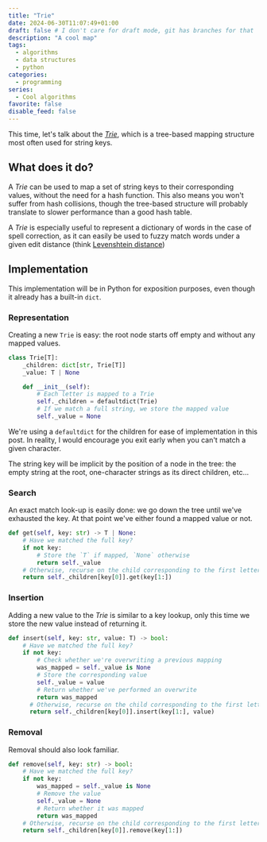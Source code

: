```yaml
---
title: "Trie"
date: 2024-06-30T11:07:49+01:00
draft: false # I don't care for draft mode, git has branches for that
description: "A cool map"
tags:
  - algorithms
  - data structures
  - python
categories:
  - programming
series:
  - Cool algorithms
favorite: false
disable_feed: false
---
```


This time, let's talk about the [_Trie_][wiki], which is a tree-based mapping
structure most often used for string keys.

[wiki]: https://en.wikipedia.org/wiki/Trie

<!--more-->

## What does it do?

A _Trie_ can be used to map a set of string keys to their corresponding values,
without the need for a hash function. This also means you won't suffer from hash
collisions, though the tree-based structure will probably translate to slower
performance than a good hash table.

A _Trie_ is especially useful to represent a dictionary of words in the case of
spell correction, as it can easily be used to fuzzy match words under a given
edit distance (think [Levenshtein distance])

[Levenshtein distance]: https://en.wikipedia.org/wiki/Levenshtein_distance

## Implementation

This implementation will be in Python for exposition purposes, even though
it already has a built-in `dict`.

### Representation

Creating a new `Trie` is easy: the root node starts off empty and without any
mapped values.

```python
class Trie[T]:
    _children: dict[str, Trie[T]]
    _value: T | None

    def __init__(self):
        # Each letter is mapped to a Trie
        self._children = defaultdict(Trie)
        # If we match a full string, we store the mapped value
        self._value = None
```

We're using a `defaultdict` for the children for ease of implementation in this
post. In reality, I would encourage you exit early when you can't match a given
character.

The string key will be implicit by the position of a node in the tree: the empty
string at the root, one-character strings as its direct children, etc...

### Search

An exact match look-up is easily done: we go down the tree until we've exhausted
the key. At that point we've either found a mapped value or not.

```python
def get(self, key: str) -> T | None:
    # Have we matched the full key?
    if not key:
        # Store the `T` if mapped, `None` otherwise
        return self._value
    # Otherwise, recurse on the child corresponding to the first letter
    return self._children[key[0]].get(key[1:])
```

### Insertion

Adding a new value to the _Trie_ is similar to a key lookup, only this time we
store the new value instead of returning it.

```python
def insert(self, key: str, value: T) -> bool:
    # Have we matched the full key?
    if not key:
        # Check whether we're overwriting a previous mapping
        was_mapped = self._value is None
        # Store the corresponding value
        self._value = value
        # Return whether we've performed an overwrite
        return was_mapped
      # Otherwise, recurse on the child corresponding to the first letter
      return self._children[key[0]].insert(key[1:], value)
```

### Removal

Removal should also look familiar.

```python
def remove(self, key: str) -> bool:
    # Have we matched the full key?
    if not key:
        was_mapped = self._value is None
        # Remove the value
        self._value = None
        # Return whether it was mapped
        return was_mapped
    # Otherwise, recurse on the child corresponding to the first letter
    return self._children[key[0]].remove(key[1:])
```
